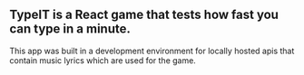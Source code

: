 ## TypeIT is a React game that tests how fast you can type in a minute.
This app was built in a development environment for locally hosted apis that contain music lyrics which are used for the game.
